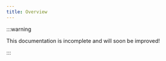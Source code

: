 ```yaml
---
title: Overview
---
```


:::warning

This documentation is incomplete and will soon be improved!

:::